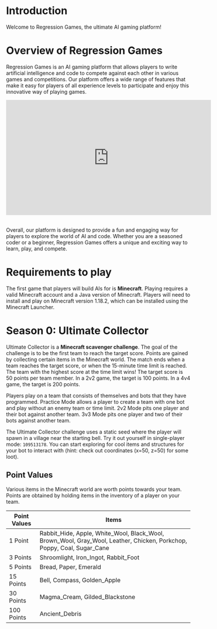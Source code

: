 # Introduction

Welcome to Regression Games, the ultimate AI gaming platform!

# Overview of Regression Games

Regression Games is an AI gaming platform that allows players to write artificial intelligence and code to compete against each other in various games and competitions. Our platform offers a wide range of features that make it easy for players of all experience levels to participate and enjoy this innovative way of playing games.

<iframe width="560" height="315" src="https://www.youtube.com/embed/JUQLkHKeocI" title="YouTube video player" frameborder="0" allow="accelerometer; autoplay; clipboard-write; encrypted-media; gyroscope; picture-in-picture" allowfullscreen style="margin: auto; margin-bottom: 18px;"></iframe>

Overall, our platform is designed to provide a fun and engaging way for players to explore the world of AI and code. Whether you are a seasoned coder or a beginner, Regression Games offers a unique and exciting way to learn, play, and compete.

# Requirements to play

The first game that players will build AIs for is **Minecraft**. Playing requires a valid Minecraft account and a Java version of Minecraft. Players will need to install and play on Minecraft version 1.18.2, which can be installed using the Minecraft Launcher.

# Season 0: Ultimate Collector

Ultimate Collector is a **Minecraft scavenger challenge**. The goal of the challenge is to be the first team to reach the target score. Points are gained by collecting certain items in the Minecraft world. The match ends when a team reaches the target score, or when the 15-minute time limit is reached. The team with the highest score at the time limit wins! The target score is 50 points per team member. In a 2v2 game, the target is 100 points. In a 4v4 game, the target is 200 points.

Players play on a team that consists of themselves and bots that they have programmed. Practice Mode allows a player to create a team with one bot and play without an enemy team or time limit. 2v2 Mode pits one player and their bot against another team. 3v3 Mode pits one player and two of their bots against another team.

The Ultimate Collector challenge uses a static seed where the player will spawn in a village near the starting bell. Try it out yourself in single-player mode: `109513178`. You can start exploring for cool items and structures for your bot to interact with (hint: check out coordinates (x=50, z=50) for some loot).

## Point Values

Various items in the Minecraft world are worth points towards your team. Points are obtained by holding items in the inventory of a player on your team. 

| Point Values | Items                                                                                                                  |
|--------------|------------------------------------------------------------------------------------------------------------------------|
| 1 Point      | Rabbit_Hide, Apple, White_Wool, Black_Wool, Brown_Wool, Gray_Wool, Leather, Chicken, Porkchop, Poppy, Coal, Sugar_Cane |
| 3 Points     | Shroomlight, Iron_Ingot, Rabbit_Foot                                                                                   |
| 5 Points     | Bread, Paper, Emerald                                                                                                  |
| 15 Points    | Bell, Compass, Golden_Apple                                                                                            |
| 30 Points    | Magma_Cream, Gilded_Blackstone                                                                                         |
| 100 Points   | Ancient_Debris                                                                                                         |